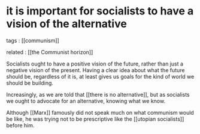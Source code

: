 # it is important for socialists to have a vision of the alternative

tags
: [[communism]]

related
: [[the Communist horizon]]

Socialists ought to have a positive vision of the future, rather than just a negative vision of the present. Having a clear idea about what the future should be, regardless of it is, at least gives us goals for the kind of world we should be building.

Increasingly, as we are told that [[there is no alternative]], but as socialists we ought to advocate for an alternative, knowing what we know.

Although [[Marx]] famously did not speak much on what communism would be like, he was trying not to be prescriptive like the [[utopian socialists]] before him.

